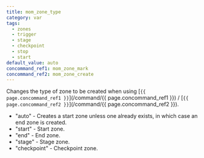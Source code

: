 ```yaml
---
title: mom_zone_type
category: var
tags:
  - zones
  - trigger
  - stage
  - checkpoint
  - stop
  - start
default_value: auto
concommand_ref1: mom_zone_mark
concommand_ref2: mom_zone_create
---
```


Changes the type of zone to be created when using [`{{ page.concommand_ref1 }}`](/command/{{ page.concommand_ref1 }}) / [`{{ page.concommand_ref2 }}`](/command/{{ page.concommand_ref2 }}).

- "auto" - Creates a start zone unless one already exists, in which case an end zone is created.
- "start" - Start zone.
- "end" - End zone.
- "stage" - Stage zone.
- "checkpoint" - Checkpoint zone.